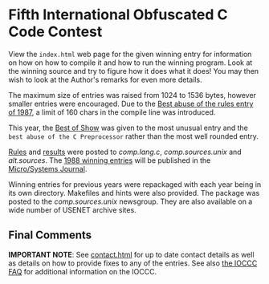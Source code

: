 # Fifth International Obfuscated C Code Contest

View the `index.html` web page for the given winning entry for information on how
on how to compile it and how to run the winning program.
Look at the winning source and try to figure how it does what it does!
You may then wish to look at the Author's remarks for even more details.

The maximum size of entries was raised from 1024 to 1536 bytes, however smaller
entries were encouraged.  Due to the [Best abuse of the rules entry of
1987](../1987/biggar/index.html), a limit of 160 chars in the compile line was introduced.

This year, the [Best of Show](applin/index.html) was given to the most unusual
entry and the `best abuse of the C Preprocessor` rather than the most well rounded
entry.

[Rules](rules.txt) and [results](../years.html#1988) were posted to _comp.lang.c_,
_comp.sources.unix_ and _alt.sources_. The [1988 winning
entries](../years.html#1988) will be published in the [Micro/Systems
Journal](https://www.vintage-computer.com/publications.php?microsystemsjournal).

Winning entries for previous years were repackaged with each year
being in its own directory.  Makefiles and hints were also provided.
The package was posted to the _comp.sources.unix_ newsgroup.  They are
also available on a wide number of USENET archive sites.


## Final Comments

**IMPORTANT NOTE**: See [contact.html](../contact.html) for up to date contact details
as well as details on how to provide fixes to any of the entries.
See also [the IOCCC FAQ](../faq.html) for additional information on the IOCCC.


<!--

    Copyright © 1984-2024 by Landon Curt Noll. All Rights Reserved.

    You are free to share and adapt this file under the terms of this license:

        Creative Commons Attribution-ShareAlike 4.0 International (CC BY-SA 4.0)

    For more information, see:

        https://creativecommons.org/licenses/by-sa/4.0/

-->
